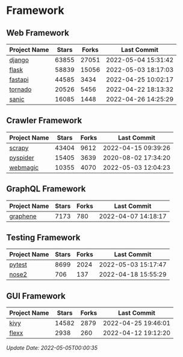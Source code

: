 # Framework

## Web Framework
| Project Name | Stars | Forks | Last Commit |
| ------------ | ----- | ----- | ----------- |
| [django](https://github.com/django/django) | 63855 | 27051 | 2022-05-04 15:31:42 |
| [flask](https://github.com/pallets/flask) | 58839 | 15056 | 2022-05-03 18:17:03 |
| [fastapi](https://github.com/tiangolo/fastapi) | 44585 | 3434 | 2022-04-25 10:02:17 |
| [tornado](https://github.com/tornadoweb/tornado) | 20526 | 5456 | 2022-04-22 18:13:32 |
| [sanic](https://github.com/sanic-org/sanic) | 16085 | 1448 | 2022-04-26 14:25:29 |

## Crawler Framework
| Project Name | Stars | Forks | Last Commit |
| ------------ | ----- | ----- | ----------- |
| [scrapy](https://github.com/scrapy/scrapy) | 43404 | 9612 | 2022-04-15 09:39:26 |
| [pyspider](https://github.com/binux/pyspider) | 15405 | 3639 | 2020-08-02 17:34:20 |
| [webmagic](https://github.com/code4craft/webmagic) | 10355 | 4070 | 2022-05-03 12:04:23 |

## GraphQL Framework
| Project Name | Stars | Forks | Last Commit |
| ------------ | ----- | ----- | ----------- |
| [graphene](https://github.com/graphql-python/graphene) | 7173 | 780 | 2022-04-07 14:18:17 |

## Testing Framework
| Project Name | Stars | Forks | Last Commit |
| ------------ | ----- | ----- | ----------- |
| [pytest](https://github.com/pytest-dev/pytest) | 8699 | 2024 | 2022-05-03 15:17:47 |
| [nose2](https://github.com/nose-devs/nose2) | 706 | 137 | 2022-04-18 15:55:29 |

## GUI Framework
| Project Name | Stars | Forks | Last Commit |
| ------------ | ----- | ----- | ----------- |
| [kivy](https://github.com/kivy/kivy) | 14582 | 2879 | 2022-04-25 19:46:01 |
| [flexx](https://github.com/flexxui/flexx) | 2938 | 260 | 2022-04-12 19:12:20 |

*Update Date: 2022-05-05T00:00:35*